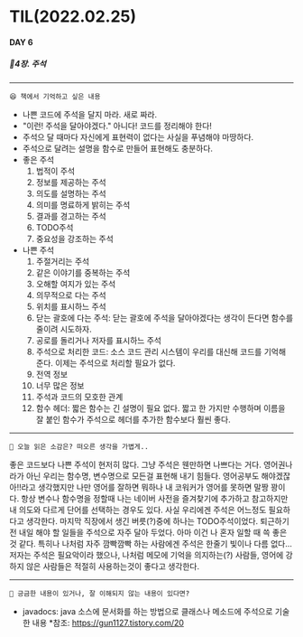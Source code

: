 # TIL(2022.02.25)

#### DAY 6
##### 🔖4장. 주석
---
    😆 책에서 기억하고 싶은 내용
    
- 나쁜 코드에 주석을 달지 마라. 새로 짜라.
- "이런! 주석을 달아야겠다." 아니다! 코드를 정리해야 한다!
- 주석으 달 때마다 자신에게 표현력이 없다는 사실을 푸념해야 마땅하다.
- 주석으로 달려는 설명을 함수로 만들어 표현해도 충분하다.
- 좋은 주석
   1. 법적이 주석
   2. 정보를 제공하는 주석
   3. 의도를 설명하는 주석
   4. 의미를 명료하게 밝히는 주석
   5. 결과를 경고하는 주석
   6. TODO주석
   7. 중요성을 강조하는 주석
- 나쁜 주석
   1. 주절거리는 주석
   2. 같은 이야기를 중복하는 주석
   3. 오해할 여지가 있는 주석
   4. 의무적으로 다는 주석
   5. 위치를 표시하느 주석
   6. 닫는 괄호에 다는 주석: 닫는 괄호에 주석을 달아야겠다는 생각이 든다면 함수를 줄이려 시도하자.
   7. 공로를 돌리거나 저자를 표시하느 주석
   8. 주석으로 처리한 코드: 소스 코드 관리 시스템이 우리를 대신해 코드를 기억해 준다. 이제는 주석으로 처리할 필요가 없다.
   9. 전역 정보
   10. 너무 많은 정보
   11. 주석과 코드의 모호한 관계
   12. 함수 헤더: 짧은 함수는 긴 설명이 필요 없다. 짧고 한 가지만 수행하며 이름을 잘 붙인 함수가 주석으로 헤더를 추가한 함수보다 훨씬 좋다.


---

    🤔 오늘 읽은 소감은? 떠오른 생각을 가볍게.. 
    
좋은 코드보다 나쁜 주석이 현저히 많다. 그냥 주석은 웬만하면 나쁘다는 거다.
영어권나라가 아닌 우리는 함수명, 변수명으로 모든걸 표현해 내기 힘들다.
영어공부도 해야겠잖아!!라고 생각했지만 나만 영어를 잘하면 뭐하나 내 코워커가 영어를 못하면 말짱 꽝이다.
항상 변수나 함수명을 정할때 나는 네이버 사전을 즐겨찾기에 추가하고 참고하지만 내 의도와 다르게 단어를 선택하는 경우도 있다. 사실 우리에겐 주석은 어느정도 필요하다고 생각한다.
마지막 직장에서 생긴 버릇(?)중에 하나는 TODO주석이었다. 퇴근하기전 내일 해야 할 일들을 주석으로 자주 달아 두었다.
아마 이건 나 혼자 일할 때 쓱 좋은것 같다. 특히나 나처럼 자주 깜빡깜빡 하는 사람에겐 주석은 한줄기 빛이나 다름 없다...
저자는 주석은 필요악이라 했으나, 나처럼 메모에 기억을 의지하는(?) 사람들, 영어에 강하지 않은 사람들은 적절히 사용하는것이 좋다고 생각한다.

---

    🔎 긍금한 내용이 있거나, 잘 이해되지 않는 내용이 있다면?
    
 - javadocs: java 소스에 문서화를 하는 방법으로 클래스나 메소드에 주석으로 기술한 내용
  *참조: https://gun1127.tistory.com/20



